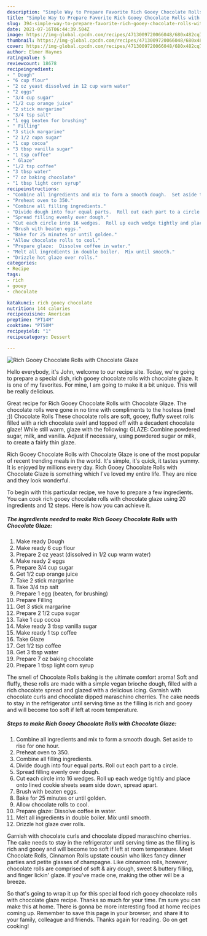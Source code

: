 ```yaml
---
description: "Simple Way to Prepare Favorite Rich Gooey Chocolate Rolls with Chocolate Glaze"
title: "Simple Way to Prepare Favorite Rich Gooey Chocolate Rolls with Chocolate Glaze"
slug: 394-simple-way-to-prepare-favorite-rich-gooey-chocolate-rolls-with-chocolate-glaze
date: 2021-07-16T06:44:39.504Z
image: https://img-global.cpcdn.com/recipes/4713009720066048/680x482cq70/rich-gooey-chocolate-rolls-with-chocolate-glaze-recipe-main-photo.jpg
thumbnail: https://img-global.cpcdn.com/recipes/4713009720066048/680x482cq70/rich-gooey-chocolate-rolls-with-chocolate-glaze-recipe-main-photo.jpg
cover: https://img-global.cpcdn.com/recipes/4713009720066048/680x482cq70/rich-gooey-chocolate-rolls-with-chocolate-glaze-recipe-main-photo.jpg
author: Elmer Haynes
ratingvalue: 5
reviewcount: 18678
recipeingredient:
- " Dough"
- "6 cup flour"
- "2 oz yeast dissolved in 12 cup warm water"
- "2 eggs"
- "3/4 cup sugar"
- "1/2 cup orange juice"
- "2 stick margarine"
- "3/4 tsp salt"
- "1 egg beaten for brushing"
- " Filling"
- "3 stick margarine"
- "2 1/2 cupa sugar"
- "1 cup cocoa"
- "3 tbsp vanilla sugar"
- "1 tsp coffee"
- " Glaze"
- "1/2 tsp coffee"
- "3 tbsp water"
- "7 oz baking chocolate"
- "1 tbsp light corn syrup"
recipeinstructions:
- "Combine all ingredients and mix to form a smooth dough.  Set aside to rise for one hour."
- "Preheat oven to 350."
- "Combine all filling ingredients."
- "Divide dough into four equal parts.  Roll out each part to a circle."
- "Spread filling evenly over dough."
- "Cut each circle into 16 wedges.  Roll up each wedge tightly and place onto lined cookie sheets seam side down, spread apart."
- "Brush with beaten eggs."
- "Bake for 25 minutes or until golden."
- "Allow chocolate rolls to cool."
- "Prepare glaze:  Dissolve coffee in water."
- "Melt all ingredients in double boiler.  Mix until smooth."
- "Drizzle hot glaze over rolls."
categories:
- Recipe
tags:
- rich
- gooey
- chocolate

katakunci: rich gooey chocolate 
nutrition: 144 calories
recipecuisine: American
preptime: "PT14M"
cooktime: "PT50M"
recipeyield: "1"
recipecategory: Dessert

---
```



![Rich Gooey Chocolate Rolls with Chocolate Glaze](https://img-global.cpcdn.com/recipes/4713009720066048/680x482cq70/rich-gooey-chocolate-rolls-with-chocolate-glaze-recipe-main-photo.jpg)

Hello everybody, it's John, welcome to our recipe site. Today, we're going to prepare a special dish, rich gooey chocolate rolls with chocolate glaze. It is one of my favorites. For mine, I am going to make it a bit unique. This will be really delicious.

Great recipe for Rich Gooey Chocolate Rolls with Chocolate Glaze. The chocolate rolls were gone in no time with compliments to the hostess (me! ;)) Chocolate Rolls These chocolate rolls are soft, gooey, fluffy sweet rolls filled with a rich chocolate swirl and topped off with a decadent chocolate glaze! While still warm, glaze with the following: GLAZE: Combine powdered sugar, milk, and vanilla. Adjust if necessary, using powdered sugar or milk, to create a fairly thin glaze.

Rich Gooey Chocolate Rolls with Chocolate Glaze is one of the most popular of recent trending meals in the world. It's simple, it's quick, it tastes yummy. It is enjoyed by millions every day. Rich Gooey Chocolate Rolls with Chocolate Glaze is something which I've loved my entire life. They are nice and they look wonderful.


To begin with this particular recipe, we have to prepare a few ingredients. You can cook rich gooey chocolate rolls with chocolate glaze using 20 ingredients and 12 steps. Here is how you can achieve it.

<!--inarticleads1-->

##### The ingredients needed to make Rich Gooey Chocolate Rolls with Chocolate Glaze:

1. Make ready  Dough
1. Make ready 6 cup flour
1. Prepare 2 oz yeast (dissolved in 1/2 cup warm water)
1. Make ready 2 eggs
1. Prepare 3/4 cup sugar
1. Get 1/2 cup orange juice
1. Take 2 stick margarine
1. Take 3/4 tsp salt
1. Prepare 1 egg (beaten, for brushing)
1. Prepare  Filling
1. Get 3 stick margarine
1. Prepare 2 1/2 cupa sugar
1. Take 1 cup cocoa
1. Make ready 3 tbsp vanilla sugar
1. Make ready 1 tsp coffee
1. Take  Glaze
1. Get 1/2 tsp coffee
1. Get 3 tbsp water
1. Prepare 7 oz baking chocolate
1. Prepare 1 tbsp light corn syrup


The smell of Chocolate Rolls baking is the ultimate comfort aroma! Soft and fluffy, these rolls are made with a simple vegan brioche dough, filled with a rich chocolate spread and glazed with a delicious icing. Garnish with chocolate curls and chocolate dipped maraschino cherries. The cake needs to stay in the refrigerator until serving time as the filling is rich and gooey and will become too soft if left at room temperature. 

<!--inarticleads2-->

##### Steps to make Rich Gooey Chocolate Rolls with Chocolate Glaze:

1. Combine all ingredients and mix to form a smooth dough.  Set aside to rise for one hour.
1. Preheat oven to 350.
1. Combine all filling ingredients.
1. Divide dough into four equal parts.  Roll out each part to a circle.
1. Spread filling evenly over dough.
1. Cut each circle into 16 wedges.  Roll up each wedge tightly and place onto lined cookie sheets seam side down, spread apart.
1. Brush with beaten eggs.
1. Bake for 25 minutes or until golden.
1. Allow chocolate rolls to cool.
1. Prepare glaze:  Dissolve coffee in water.
1. Melt all ingredients in double boiler.  Mix until smooth.
1. Drizzle hot glaze over rolls.


Garnish with chocolate curls and chocolate dipped maraschino cherries. The cake needs to stay in the refrigerator until serving time as the filling is rich and gooey and will become too soft if left at room temperature. Meet Chocolate Rolls, Cinnamon Rolls upstate cousin who likes fancy dinner parties and petite glasses of champagne. Like cinnamon rolls, however, chocolate rolls are comprised of soft &amp; airy dough, sweet &amp; buttery filling, and finger lickin&#39; glaze. If you&#39;ve made one, making the other will be a breeze. 

So that's going to wrap it up for this special food rich gooey chocolate rolls with chocolate glaze recipe. Thanks so much for your time. I'm sure you can make this at home. There is gonna be more interesting food at home recipes coming up. Remember to save this page in your browser, and share it to your family, colleague and friends. Thanks again for reading. Go on get cooking!
